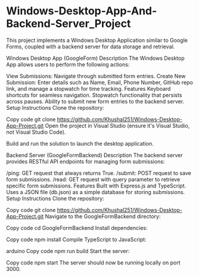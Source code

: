 # Windows-Desktop-App-And-Backend-Server_Project
This project implements a Windows Desktop Application similar to Google Forms, coupled with a backend server for data storage and retrieval.

Windows Desktop App (GoogleForm)
Description
The Windows Desktop App allows users to perform the following actions:

View Submissions: Navigate through submitted form entries.
Create New Submission: Enter details such as Name, Email, Phone Number, GitHub repo link, and manage a stopwatch for time tracking.
Features
Keyboard shortcuts for seamless navigation.
Stopwatch functionality that persists across pauses.
Ability to submit new form entries to the backend server.
Setup Instructions
Clone the repository:

Copy code
git clone https://github.com/Khushal251/Windows-Desktop-App-Project.git
Open the project in Visual Studio (ensure it's Visual Studio, not Visual Studio Code).

Build and run the solution to launch the desktop application.

Backend Server (GoogleFormBackend)
Description
The backend server provides RESTful API endpoints for managing form submissions:

/ping: GET request that always returns True.
/submit: POST request to save form submissions.
/read: GET request with query parameter to retrieve specific form submissions.
Features
Built with Express.js and TypeScript.
Uses a JSON file (db.json) as a simple database for storing submissions.
Setup Instructions
Clone the repository:

Copy code
git clone https://github.com/Khushal251/Windows-Desktop-App-Project.git
Navigate to the GoogleFormBackend directory:

Copy code
cd GoogleFormBackend
Install dependencies:

Copy code
npm install
Compile TypeScript to JavaScript:

arduino
Copy code
npm run build
Start the server:

Copy code
npm start
The server should now be running locally on port 3000.
